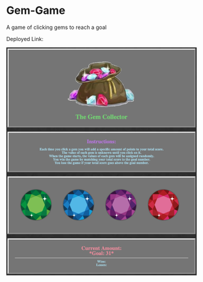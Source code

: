 # Gem-Game

A game of clicking gems to reach a goal

Deployed Link:

<img src="assets/images/Gem.png">